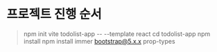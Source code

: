 # 프로젝트 진행 순서 

> npm init vite todolist-app -- --template react
> cd todolist-app
> npm install
> npm install immer bootstrap@5.x.x prop-types


